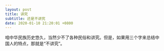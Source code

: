 ```yaml
---
layout: post
title: 讲究
subtitle: 还是不讲究
date: 2020-01-10 21:20:01 +0800
---
```

咱中华民族历史悠久，当然少不了各种民俗和讲究。但是，如果用三个字来总结中国人的特点，那就是“不讲究”。